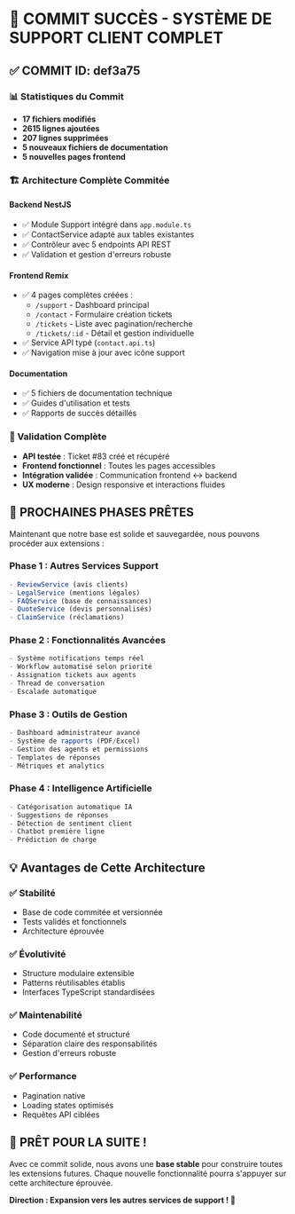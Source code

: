 # 🎯 COMMIT SUCCÈS - SYSTÈME DE SUPPORT CLIENT COMPLET

## ✅ COMMIT ID: def3a75

### 📊 Statistiques du Commit
- **17 fichiers modifiés**
- **2615 lignes ajoutées**
- **207 lignes supprimées**
- **5 nouveaux fichiers de documentation**
- **5 nouvelles pages frontend**

### 🏗️ Architecture Complète Commitée

#### Backend NestJS
- ✅ Module Support intégré dans `app.module.ts`
- ✅ ContactService adapté aux tables existantes
- ✅ Contrôleur avec 5 endpoints API REST
- ✅ Validation et gestion d'erreurs robuste

#### Frontend Remix  
- ✅ 4 pages complètes créées :
  - `/support` - Dashboard principal
  - `/contact` - Formulaire création tickets
  - `/tickets` - Liste avec pagination/recherche
  - `/tickets/:id` - Détail et gestion individuelle
- ✅ Service API typé (`contact.api.ts`)
- ✅ Navigation mise à jour avec icône support

#### Documentation
- ✅ 5 fichiers de documentation technique
- ✅ Guides d'utilisation et tests
- ✅ Rapports de succès détaillés

### 🧪 Validation Complète
- **API testée** : Ticket #83 créé et récupéré
- **Frontend fonctionnel** : Toutes les pages accessibles
- **Intégration validée** : Communication frontend ↔ backend
- **UX moderne** : Design responsive et interactions fluides

## 🚀 PROCHAINES PHASES PRÊTES

Maintenant que notre base est solide et sauvegardée, nous pouvons procéder aux extensions :

### Phase 1 : Autres Services Support
```typescript
- ReviewService (avis clients)
- LegalService (mentions légales) 
- FAQService (base de connaissances)
- QuoteService (devis personnalisés)
- ClaimService (réclamations)
```

### Phase 2 : Fonctionnalités Avancées
```typescript
- Système notifications temps réel
- Workflow automatisé selon priorité
- Assignation tickets aux agents
- Thread de conversation
- Escalade automatique
```

### Phase 3 : Outils de Gestion
```typescript
- Dashboard administrateur avancé
- Système de rapports (PDF/Excel)
- Gestion des agents et permissions
- Templates de réponses
- Métriques et analytics
```

### Phase 4 : Intelligence Artificielle
```typescript
- Catégorisation automatique IA
- Suggestions de réponses
- Détection de sentiment client
- Chatbot première ligne
- Prédiction de charge
```

## 💡 Avantages de Cette Architecture

### ✅ Stabilité
- Base de code commitée et versionnée
- Tests validés et fonctionnels
- Architecture éprouvée

### ✅ Évolutivité  
- Structure modulaire extensible
- Patterns réutilisables établis
- Interfaces TypeScript standardisées

### ✅ Maintenabilité
- Code documenté et structuré
- Séparation claire des responsabilités
- Gestion d'erreurs robuste

### ✅ Performance
- Pagination native
- Loading states optimisés
- Requêtes API ciblées

## 🎉 PRÊT POUR LA SUITE !

Avec ce commit solide, nous avons une **base stable** pour construire toutes les extensions futures. Chaque nouvelle fonctionnalité pourra s'appuyer sur cette architecture éprouvée.

**Direction : Expansion vers les autres services de support ! 🚀**

